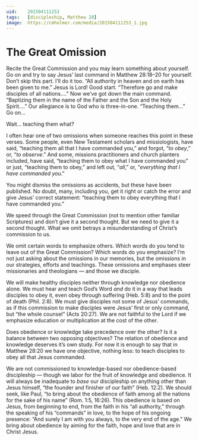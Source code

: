 ```yaml
---
uid:	201504111253
tags:	[discipleship, Matthew 28]
image:	https://cmhelmer.com/media/201504111253_1.jpg
---
```


# The Great Omission

Recite the Great Commission and you may learn something about yourself. Go on and try to say Jesus’ last command in Matthew 28:18–20 for yourself. Don’t skip this part. I’ll do it too. “All authority in heaven and on earth has been given to me.” Jesus is Lord! Good start. “Therefore go and make disciples of all nations….” Now we’ve got down the main command. “Baptizing them in the name of the Father and the Son and the Holy Spirit….” Our allegiance is to God who is three-in-one. “Teaching them…” Go on…

Wait… teaching them what?

I often hear one of two omissions when someone reaches this point in these verses. Some people, even New Testament scholars and missiologists, have said, “teaching them all that I have commanded you,” and forgot, “*to obey*,” or, “*to observe*.” And some, missions practitioners and church planters included, have said, “teaching them to obey what I have commanded you” or just, “teaching them to obey,” and left out, “*all*,” or, “*everything that I have commanded you*.”

You might dismiss the omissions as accidents, but these have been published. No doubt, many, including you, get it right or catch the error and give Jesus’ correct statement: “teaching them to obey everything that I have commanded you.”

We speed through the Great Commission (not to mention other familiar Scriptures) and don’t give it a second thought. But we need to give it a second thought. What we omit betrays a misunderstanding of Christ’s commission to us.

We omit certain words to emphasize others. Which words do you tend to leave out of the Great Commission? Which words do you emphasize? I’m not just asking about the omissions in our memories, but the omissions in our strategies, efforts and teachings. These omissions and emphases steer missionaries and theologians — and those we disciple.

We will make healthy disciples neither through knowledge nor obedience alone. We must hear and teach God’s Word *and* do it in a way that leads disciples to obey it, even obey through suffering (Heb. 5:8) and to the point of death (Phil. 2:8). We must give disciples not some of Jesus’ commands, as if this commission to make disciples were Jesus’ first or only command, but “the whole counsel” (Acts 20:27). We are not faithful to the Lord if we emphasize education or multiplication at the cost of the other.

Does obedience or knowledge take precedence over the other? Is it a balance between two opposing objectives? The relation of obedience and knowledge deserves it’s own study. For now it is enough to say that in Matthew 28:20 we have one objective, nothing less: to teach disciples to obey all that Jesus commanded.

We are not commissioned to knowledge-based nor obedience-based discipleship — though we labor for the fruit of knowledge and obedience. It will always be inadequate to *base* our discipleship on anything other than Jesus himself, “the founder and finisher of our faith” (Heb. 12:2). We should seek, like Paul, “to bring about the obedience of faith among all the nations for the sake of his name” (Rom. 1:5, 16:26). This obedience is based on Jesus, from beginning to end, from the faith in his “all authority,” through the speaking of his “commands” in love, to the hope of his ongoing presence: “And surely I am with you always, to the very end of the age.” We bring about obedience by aiming for the faith, hope and love that are in Christ Jesus.
